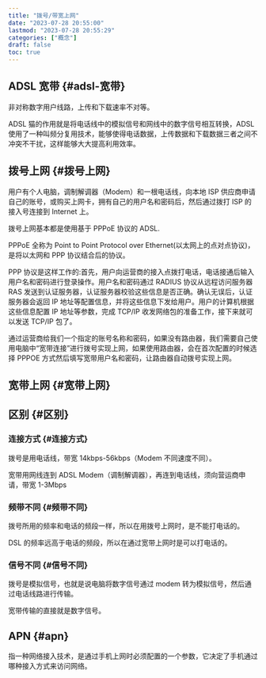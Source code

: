 ```yaml
---
title: "拨号/带宽上网"
date: "2023-07-28 20:55:00"
lastmod: "2023-07-28 20:55:29"
categories: ["概念"]
draft: false
toc: true
---
```


## ADSL 宽带 {#adsl-宽带}

非对称数字用户线路，上传和下载速率不对等。

ADSL 猫的作用就是将电话线中的模拟信号和网线中的数字信号相互转换，ADSL 使用了一种叫频分复用技术，能够使得电话数据，上传数据和下载数据三者之间不冲突不干扰，这样能够大大提高利用效率。


## 拨号上网 {#拨号上网}

用户有个人电脑，调制解调器（Modem）和一根电话线，向本地 ISP 供应商申请自己的账号，或购买上网卡，拥有自己的用户名和密码后，然后通过拨打 ISP 的接入号连接到 Internet 上。

拨号上网基本都是使用基于 PPPoE 协议的 ADSL.

PPPoE 全称为 Point to Point Protocol over Ethernet(以太网上的点对点协议)，是将以太网和 PPP 协议结合后的协议。

PPP 协议是这样工作的:首先，用户向运营商的接入点拨打电话，电话接通后输入用户名和密码进行登录操作。用户名和密码通过 RADIUS 协议从远程访问服务器 RAS 发送到认证服务器，认证服务器校验这些信息是否正确。确认无误后，认证服务器会返回 IP 地址等配置信息，并将这些信息下发给用户。用户的计算机根据这些信息配置 IP 地址等参数，完成 TCP/IP 收发网络包的准备工作，接下来就可以发送 TCP/IP 包了。

通过运营商给我们一个指定的账号名称和密码，如果没有路由器，我们需要自己使用电脑中“宽带连接”进行拨号实现上网，如果使用路由器，会在首次配置的时候选择 PPPOE 方式然后填写宽带用户名和密码，让路由器自动拨号实现上网。


## 宽带上网 {#宽带上网}


## 区别 {#区别}


### 连接方式 {#连接方式}

拨号是用电话线，带宽 14kbps-56kbps（Modem 不同速度不同）。

宽带用网线连到 ADSL Modem（调制解调器），再连到电话线，须向营运商申请，带宽 1-3Mbps


### 频带不同 {#频带不同}

拨号所用的频率和电话的频段一样，所以在用拨号上网时，是不能打电话的。

DSL 的频率远高于电话的频段，所以在通过宽带上网时是可以打电话的。


### 信号不同 {#信号不同}

拨号是模拟信号，也就是说电脑将数字信号通过 modem 转为模拟信号，然后通过电话线路进行传输。

宽带传输的直接就是数字信号。


## APN {#apn}

指一种网络接入技术，是通过手机上网时必须配置的一个参数，它决定了手机通过哪种接入方式来访问网络。